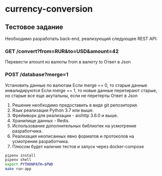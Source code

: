 # currency-conversion

## Тестовое задание
Необходимо разработать back-end, реализующий следующее REST API:

### GET /convert?from=RUR&to=USD&amount=42
Перевести amount из валюты from в валюту to
Ответ в Json

### POST /database?merge=1
Установить данные по валютам
Если merge == 0, то старые данные инвалидируются
Если merge == 1, то новые данные перетирают старые, но старые все еще акутальны, если не
перетерты
Ответ в Json

1. Решение необходимо предоставить в виде git репозитория.
2. Язык реализации Python 3.7 или выше.
3. Фреймворк для реализации - aiohttp 3.6.0 и выше.
4. Хранилище данных - Redis.
5. Использование дополнительных библиотек на усмотрение разработчика.
6. Реализация неописанных явно форматов и протоколов на усмотрение разработчика.
7. Плюсом будет наличие тестов и запуск через docker-compose

```bash
pipenv install
pipenv shell
export PYTHONPATH=$PWD
make run-app
```
